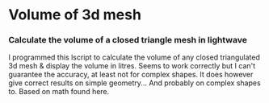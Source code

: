 # Volume of 3d mesh
### Calculate the volume of a closed triangle mesh in lightwave

I programmed this lscript to calculate the volume of any closed triangulated 3d mesh & display the volume in litres. Seems to work correctly but I can't guarantee the accuracy, at least not for complex shapes. It does however give correct results on simple geometry... And probably on complex shapes to. Based on math found here.